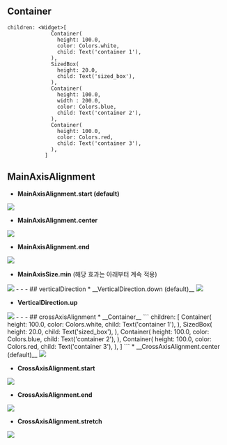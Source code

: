 ## Container
```
children: <Widget>[
              Container(
                height: 100.0,
                color: Colors.white,
                child: Text('container 1'),
              ),
              SizedBox(
                height: 20.0,
                child: Text('sized_box'),
              ),
              Container(
                height: 100.0,
                width : 200.0,
                color: Colors.blue,
                child: Text('container 2'),
              ),
              Container(
                height: 100.0,
                color: Colors.red,
                child: Text('container 3'),
              ),
            ]
```
## MainAxisAlignment
* __MainAxisAlignment.start (default)__      
<img src="https://user-images.githubusercontent.com/33628588/100632280-ffbe9a80-336f-11eb-84a5-959e347733f0.png">   

* __MainAxisAlignment.center__   
<img src="https://user-images.githubusercontent.com/33628588/100634149-457c6280-3372-11eb-8dfc-6a461937ef9e.png">   
   
* __MainAxisAlignment.end__   
<img src="https://user-images.githubusercontent.com/33628588/100634373-93916600-3372-11eb-8a7e-d8d87ce3da29.png">   
   
* __MainAxisSize.min__ (해당 효과는 아래부터 계속 적용)
<img src="https://user-images.githubusercontent.com/33628588/100633177-174a5300-3371-11eb-9fab-b3389f86f0bd.png">   
- - -
   ## verticalDirection
* __VerticalDirection.down (default)__   
<img src="https://user-images.githubusercontent.com/33628588/100633177-174a5300-3371-11eb-9fab-b3389f86f0bd.png">   

* __VerticalDirection.up__   
<img src="https://user-images.githubusercontent.com/33628588/100633541-8f187d80-3371-11eb-9989-3c7319a6edf8.png">   
- - -
   ## crossAxisAlignment   
* __Container__   
```
children: <Widget>[
              Container(
                height: 100.0,
                color: Colors.white,
                child: Text('container 1'),
              ),
              SizedBox(
                height: 20.0,
                child: Text('sized_box'),
              ),
              Container(
                height: 100.0,
                color: Colors.blue,
                child: Text('container 2'),
              ),
              Container(
                height: 100.0,
                color: Colors.red,
                child: Text('container 3'),
              ),
            ]
```
* __CrossAxisAlignment.center (default)__   
<img src="https://user-images.githubusercontent.com/33628588/100635605-0ea74c00-3374-11eb-930f-6f523a9bfc0a.png">   

* __CrossAxisAlignment.start__   
<img src="https://user-images.githubusercontent.com/33628588/100635507-f2a3aa80-3373-11eb-9612-1aa527462bd2.png">   

* __CrossAxisAlignment.end__   
<img src="https://user-images.githubusercontent.com/33628588/100635712-2da5de00-3374-11eb-885b-e690a02ed88e.png">   

* __CrossAxisAlignment.stretch__   
<img src="https://user-images.githubusercontent.com/33628588/100635805-50d08d80-3374-11eb-904a-9f6acd36bc32.png">   